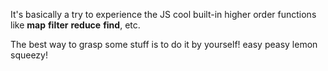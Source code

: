 It's basically a try to experience the JS cool built-in higher order functions like **map** **filter** **reduce** **find**, etc.

The best way to grasp some stuff is to do it by yourself!
easy peasy lemon squeezy!